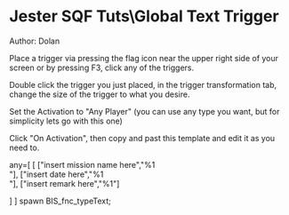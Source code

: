 # Jester SQF Tuts\Global Text Trigger
Author: Dolan

Place a trigger via pressing the flag icon near the upper right side of your screen or by pressing F3, click any of the triggers.

Double click the trigger you just placed, in the trigger transformation tab, change the size of the trigger to what you desire.

Set the Activation to "Any Player" (you can use any type you want, but for simplicity lets go with this one)

Click "On Activation", then copy and past this template and edit it as you need to.

any=[ 
 [ 
  ["insert mission name here","<t align = 'center' size = '0.7'>%1</t><br/>"], 
  ["insert date here","<t align = 'center' size = '0.7'>%1</t><br/>"], 
  ["insert remark here","<t align = 'center' size = '0.7'>%1</t>"] 
 
 ] 
] spawn BIS_fnc_typeText;
